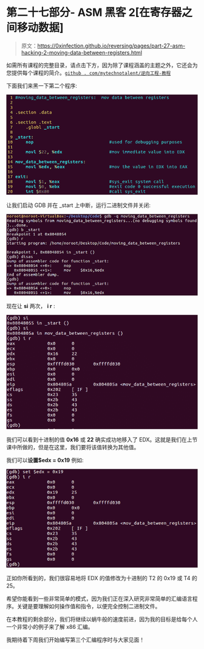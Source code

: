 # 第二十七部分- ASM 黑客 2[在寄存器之间移动数据]

> 原文：<https://0xinfection.github.io/reversing/pages/part-27-asm-hacking-2-moving-data-between-registers.html>

如需所有课程的完整目录，请点击下方，因为除了课程涵盖的主题之外，它还会为您提供每个课程的简介。[`github . com/mytechnotalent/逆向工程-教程`](https://github.com/mytechnotalent/Reverse-Engineering-Tutorial)

下面我们来黑一下第二个程序:

![](img/eed1242e26d8c49d7439a613b213ec6d.png)

让我们启动 GDB 并在 _start 上中断，运行二进制文件并关闭:

![](img/22ac7ab31e9bd99f785e7cc4a4b09dbb.png)

现在让 **si** 两次， **i r** :

![](img/923a980a9cb711dcbf4ef405091212cb.png)

我们可以看到十进制的值 **0x16** 或 **22** 确实成功地移入了 EDX。这就是我们在上节课中所做的，但是在这里，我们要将该值转换为其他值。

我们可以**设置$edx = 0x19** 例如:

![](img/8a68a481f03b7e8b062918faf544a60c.png)

正如你所看到的，我们很容易地将 EDX 的值修改为十进制的 T2 的 0x19 或 T4 的 25。

希望你能看到一些非常简单的模式，因为我们正在深入研究非常简单的汇编语言程序。关键是要理解如何操作值和指令，以便完全控制二进制文件。

在本教程的剩余部分，我们将继续以蜗牛般的速度前进，因为我的目标是给每个人一个非常小的例子来了解 x86 汇编。

我期待着下周我们开始编写第三个汇编程序时与大家见面！